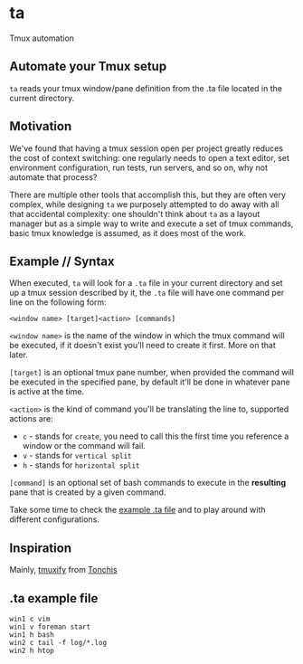 # ta
Tmux automation

## Automate your Tmux setup

`ta` reads your tmux window/pane definition from the .ta file located in the current directory.

## Motivation

We've found that having a tmux session open per project greatly reduces the cost of context switching: one regularly needs to open a text editor, set environment configuration, run tests, run servers, and so on, why not automate that process?

There are multiple other tools that accomplish this, but they are often very complex, while designing `ta` we purposely attempted to do away with all that accidental complexity: one shouldn't think about `ta` as a layout manager but as a simple way to write and execute a set of tmux commands, basic tmux knowledge is assumed, as it does most of the work.

## Example // Syntax

When executed, `ta` will look for a `.ta` file in your current directory and set up a tmux session described by it, the `.ta` file will have one command per line on the following form:

```
<window name> [target]<action> [commands]
```

`<window name>` is the name of the window in which the tmux command will be executed, if it doesn't exist you'll need to create it first. More on that later.

`[target]` is an optional tmux pane number, when provided the command will be executed in the specified pane, by default it'll be done in whatever pane is active at the time.

`<action>` is the kind of command you'll be translating the line to, supported actions are:

* `c` - stands for `create`, you need to call this the first time you reference a window or the command will fail.
* `v` - stands for `vertical split`
* `h` - stands for `horizontal split`

`[command]` is an optional set of bash commands to execute in the **resulting** pane that is created by a given command.


Take some time to check the [example .ta file](https://github.com/lucasefe/ta/blob/master/examples/.ta) and to play around with different configurations.

## Inspiration

Mainly, [tmuxify](https://github.com/tonchis/tmuxify) from [Tonchis](https://github.com/tonchis)

## .ta example file

```
win1 c vim
win1 v foreman start
win1 h bash
win2 c tail -f log/*.log
win2 h htop
```
